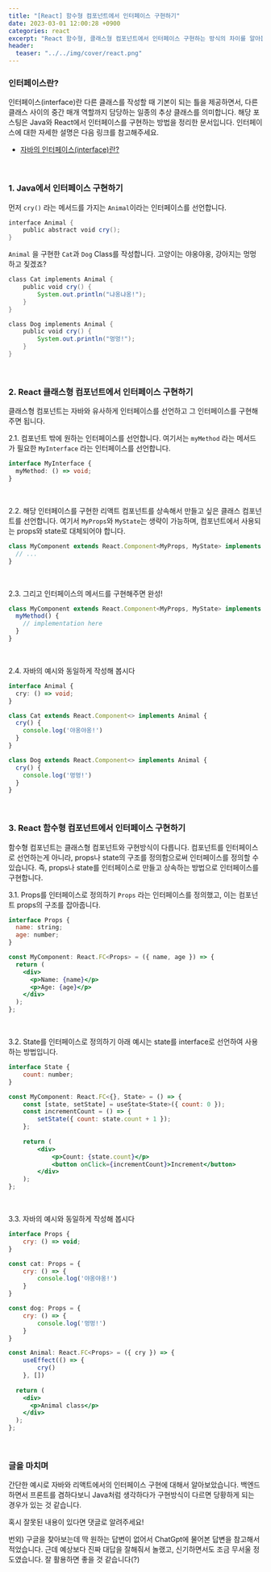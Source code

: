 ```yaml
---
title: "[React] 함수형 컴포넌트에서 인터페이스 구현하기"
date: 2023-03-01 12:00:28 +0900
categories: react
excerpt: "React 함수형, 클래스형 컴포넌트에서 인터페이스 구현하는 방식의 차이를 알아봅시다."
header:
  teaser: "../../img/cover/react.png"
---
```



### 인터페이스란?

인터페이스(interface)란 다른 클래스를 작성할 때 기본이 되는 틀을 제공하면서, 다른 클래스 사이의 중간 매개 역할까지 담당하는 일종의 추상 클래스를 의미합니다. 해당 포스팅은 Java와 React에서 인터페이스를 구현하는 방법을 정리한 문서입니다. 인터페이스에 대한 자세한 설명은 다음 링크를 참고해주세요.

- [자바의 인터페이스(interface)란?](http://www.tcpschool.com/java/java_polymorphism_interface)



<br/>

### 1. Java에서 인터페이스 구현하기

먼저 `cry()` 라는 메서드를 가지는 `Animal`이라는 인터페이스를 선언합니다.

```java
interface Animal { 
	public abstract void cry(); 
}
```

`Animal` 을 구현한 `Cat`과 `Dog` Class를 작성합니다. 고양이는 야옹야옹, 강아지는 멍멍하고 짖겠죠?

```java
class Cat implements Animal {
    public void cry() {
        System.out.println("냐옹냐옹!");
    }
}

class Dog implements Animal {
    public void cry() {
        System.out.println("멍멍!");
    }
}
```



<br/>

### 2. React 클래스형 컴포넌트에서 인터페이스 구현하기

클래스형 컴포넌트는 자바와 유사하게 인터페이스를 선언하고 그 인터페이스를 구현해주면 됩니다.

2.1. 컴포넌트 밖에 원하는 인터페이스를 선언합니다.
여기서는 `myMethod` 라는 메서드가 필요한 `MyInterface` 라는 인터페이스를 선언합니다.

```typescript
interface MyInterface {
  myMethod: () => void;
}
```

<br/>

2.2. 해당 인터페이스를 구현한 리액트 컴포넌트를 상속해서 만들고 싶은 클래스 컴포넌트를 선언합니다.
여기서 `MyProps`와 `MyState`는 생략이 가능하며, 컴포넌트에서 사용되는 props와 state로 대체되어야 합니다.

```typescript
class MyComponent extends React.Component<MyProps, MyState> implements MyInterface {
  // ...
}
```

<br/>

2.3. 그리고 인터페이스의 메서드를 구현해주면 완성!

```typescript
class MyComponent extends React.Component<MyProps, MyState> implements MyInterface {
  myMethod() {
    // implementation here
  }
}
```

<br/>

2.4. 자바의 예시와 동일하게 작성해 봅시다

```typescript
interface Animal {
  cry: () => void;
}

class Cat extends React.Component<> implements Animal {
  cry() {
    console.log('야옹야옹!')
  }
}

class Dog extends React.Component<> implements Animal {
  cry() {
    console.log('멍멍!')
  }
}

```



<br/>

### 3. React 함수형 컴포넌트에서 인터페이스 구현하기

함수형 컴포넌트는 클래스형 컴포넌트와 구현방식이 다릅니다. 컴포넌트를 인터페이스로 선언하는게 아니라, props나 state의 구조를 정의함으로써 인터페이스를 정의할 수 있습니다.
즉, props나 state를 인터페이스로 만들고 상속하는 방법으로 인터페이스를 구현합니다.

3.1. Props를 인터페이스로 정의하기
`Props` 라는 인터페이스를 정의했고, 이는 컴포넌트 props의 구조를 잡아줍니다. 

```jsx
interface Props {
  name: string;
  age: number;
}

const MyComponent: React.FC<Props> = ({ name, age }) => {
  return (
    <div>
      <p>Name: {name}</p>
      <p>Age: {age}</p>
    </div>
  );
};

```

<br/>

3.2. State를 인터페이스로 정의하기
아래 예시는 state를 interface로 선언하여 사용하는 방법입니다.

```jsx
interface State { 
	count: number; 
}

const MyComponent: React.FC<{}, State> = () => { 
	const [state, setState] = useState<State>({ count: 0 }); 
	const incrementCount = () => { 
		setState({ count: state.count + 1 }); 
	}; 
	
	return ( 
		<div> 
			<p>Count: {state.count}</p> 
			<button onClick={incrementCount}>Increment</button> 
		</div> 
	); 
};
```

<br/>

3.3. 자바의 예시와 동일하게 작성해 봅시다

```jsx
interface Props {
    cry: () => void;
}

const cat: Props = {
    cry: () => {
	    console.log('야옹야옹!')
    }
}

const dog: Props = {
    cry: () => {
	    console.log('멍멍!')
    }
}

const Animal: React.FC<Props> = ({ cry }) => {
	useEffect(() => {
		cry()
	}, [])
	
  return (
    <div>
      <p>Animal class</p>
    </div>
  );
};
```



<br/>

### 글을 마치며

간단한 예시로 자바와 리액트에서의 인터페이스 구현에 대해서 알아보았습니다. 백엔드하면서 프론트를 겸하다보니 Java처럼 생각하다가 구현방식이 다르면 당황하게 되는 경우가 있는 것 같습니다.

혹시 잘못된 내용이 있다면 댓글로 알려주세요!

번외) 구글을 찾아보는데 딱 원하는 답변이 없어서 ChatGpt에 물어본 답변을 참고해서 적었습니다. 근데 예상보다 진짜 대답을 잘해줘서 놀랬고, 신기하면서도 조금 무서울 정도였습니다. 잘 활용하면 좋을 것 같습니다(?)

